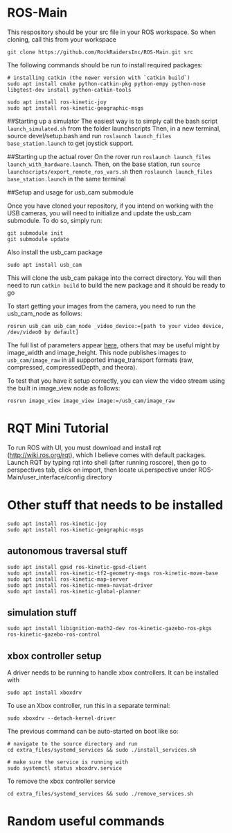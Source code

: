 # ROS-Main

This respository should be your src file in your ROS workspace.  So when cloning, call this from your workspace
```
git clone https://github.com/RockRaidersInc/ROS-Main.git src
```

The following commands should be run to install required packages:
```
# installing catkin (the newer version with `catkin build`)
sudo apt install cmake python-catkin-pkg python-empy python-nose libgtest-dev install python-catkin-tools

sudo apt install ros-kinetic-joy
sudo apt install ros-kinetic-geographic-msgs
```

##Starting up a simulator
The easiest way is to simply call the bash script `launch_simulated.sh` from the folder launchscripts
Then, in a new terminal, source devel/setup.bash and run `roslaunch launch_files base_station.launch` to get joystick support.

##Starting up the actual rover
On the rover run `roslaunch launch_files launch_with_hardware.launch`. 
Then, on the base station, run `source launchscripts/export_remote_ros_vars.sh` then `roslaunch launch_files base_station.launch` in the same terminal


##Setup and usage for usb_cam submodule

Once you have cloned your repository, if you intend on working with the USB cameras, you will need to initialize and update the usb_cam submodule.  To do so, simply run:
```
git submodule init
git submodule update
```
Also install the usb_cam package
```
sudo apt install usb_cam
```

This will clone the usb_cam pakage into the correct directory.  You will then need to run `catkin build` to build the new package and it should be ready to go

To start getting your images from the camera, you need to run the usb_cam_node as follows:
```
rosrun usb_cam usb_cam_node _video_device:=[path to your video device, /dev/video0 by default]
```
The full list of parameters appear [here](http://wiki.ros.org/usb_cam), others that may be useful might by image_width and image_height.
This node publishes images to `usb_cam/image_raw` in all supported image_transport formats (raw, compressed, compressedDepth, and theora).

To test that you have it setup correctly, you can view the video stream using the built in image_view node as follows:
```
rosrun image_view image_view image:=/usb_cam/image_raw
```

# RQT Mini Tutorial

To run ROS with UI, you must download and install rqt (http://wiki.ros.org/rqt), which I believe comes with default packages. Launch RQT by typing rqt into shell (after running roscore), then go to perspectives tab, click on import, then locate ui.perspective under ROS-Main/user_interface/config directory


# Other stuff that needs to be installed

```
sudo apt install ros-kinetic-joy
sudo apt install ros-kinetic-geographic-msgs
```

## autonomous traversal stuff
```
sudo apt install gpsd ros-kinetic-gpsd-client
sudo apt install ros-kinetic-tf2-geometry-msgs ros-kinetic-move-base sudo apt install ros-kinetic-map-server
sudo apt install ros-kinetic-nmea-navsat-driver
sudo apt install ros-kinetic-global-planner
```

## simulation stuff
```
sudo apt install libignition-math2-dev ros-kinetic-gazebo-ros-pkgs ros-kinetic-gazebo-ros-control
```


## xbox controller setup
A driver needs to be running to handle xbox controllers. It can be installed with
```
sudo apt install xboxdrv
```
To use an Xbox controller, run this in a separate terminal:

```sudo xboxdrv --detach-kernel-driver```

The previous command can be auto-started on boot like so:
```
# navigate to the source directory and run 
cd extra_files/systemd_services && sudo ./install_services.sh

# make sure the service is running with
sudo systemctl status xboxdrv.service
```

To remove the xbox controller service 
```
cd extra_files/systemd_services && sudo ./remove_services.sh
```

# Random useful commands


